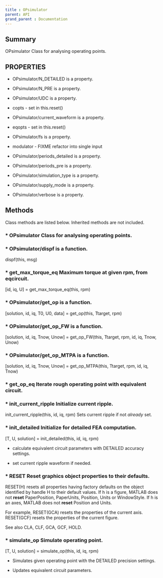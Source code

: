 ```yaml
---
title : OPsimulator
parent: API
grand_parent : Documentation
---
```

## Summary
OPsimulator Class for analysing operating points.
## PROPERTIES
* OPsimulator/N_DETAILED is a property.

* OPsimulator/N_PRE is a property.

* OPsimulator/UDC is a property.

* copts - set in this.reset()

* OPsimulator/current_waveform is a property.

* eqopts - set in this.reset()

* OPsimulator/fs is a property.

* modulator - FIXME refactor into single input

* OPsimulator/periods_detailed is a property.

* OPsimulator/periods_pre is a property.

* OPsimulator/simulation_type is a property.

* OPsimulator/supply_mode is a property.

* OPsimulator/verbose is a property.

## Methods
Class methods are listed below. Inherited methods are not included.
### * OPsimulator Class for analysing operating points.

### * OPsimulator/dispf is a function.
dispf(this, msg)

### * get_max_torque_eq Maximum torque at given rpm, from eqcircuit.

[id, iq, U] = get_max_torque_eq(this, rpm)

### * OPsimulator/get_op is a function.
[solution, id, iq, T0, U0, data] = get_op(this, Ttarget, rpm)

### * OPsimulator/get_op_FW is a function.
[solution, id, iq, Tnow, Unow] = get_op_FW(this, Ttarget, rpm, id, iq, Tnow, Unow)

### * OPsimulator/get_op_MTPA is a function.
[solution, id, iq, Tnow, Unow] = get_op_MTPA(this, Ttarget, rpm, id, iq, Tnow)

### * get_op_eq Iterate rough operating point with equivalent circuit.

### * init_current_ripple Initialize current ripple.

init_current_ripple(this, id, iq, rpm) Sets current ripple if not
*already*  set.

### * init_detailed Initialize for detailed FEA computation.

[T, U, solution] = init_detailed(this, id, iq, rpm)

- calculate equivalent circuit parameters with DETAILED accuracy
settings.

- set current ripple waveform if needed.

### * RESET  Reset graphics object properties to their defaults.
RESET(H) resets all properties having factory defaults on the object
identified by handle H to their default values. If h is a figure, MATLAB
does not **reset** PaperPosition, PaperUnits, Position, Units or WindowStyle.
If h is an axes, MATLAB does not **reset** Position and Units.

For example,
RESET(GCA) resets the properties of the current axis.
RESET(GCF) resets the properties of the current figure.

See also CLA, CLF, GCA, GCF, HOLD.

### * simulate_op Simulate operating point.

[T, U, solution] = simulate_op(this, id, iq, rpm)

- Simulates given operating point with the DETAILED precision settings.

- Updates equivalent circuit parameters.

